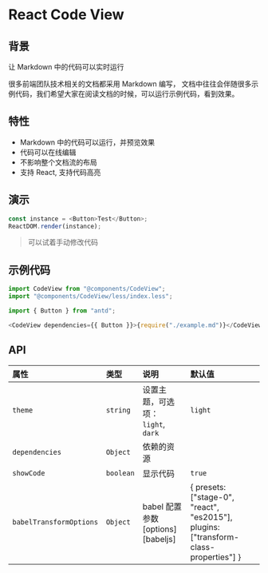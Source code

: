 # React Code View

## 背景

让 Markdown 中的代码可以实时运行

很多前端团队技术相关的文档都采用 Markdown 编写， 文档中往往会伴随很多示例代码，我们希望大家在阅读文档的时候，可以运行示例代码，看到效果。

## 特性

- Markdown 中的代码可以运行，并预览效果
- 代码可以在线编辑
- 不影响整个文档流的布局
- 支持 React, 支持代码高亮

## 演示

<!--start-code-->

```js
const instance = <Button>Test</Button>;
ReactDOM.render(instance);
```

<!--end-code-->

> 可以试着手动修改代码

## 示例代码

```js
import CodeView from "@components/CodeView";
import "@components/CodeView/less/index.less";

import { Button } from "antd";

<CodeView dependencies={{ Button }}>{require("./example.md")}</CodeView>;
```

## API

| 属性                    | 类型      | 说明                               | 默认值                                                                               |
| :---------------------- | :-------- | :--------------------------------- | :----------------------------------------------------------------------------------- |
| `theme`                 | `string`  | 设置主题，可选项： `light`, `dark` | `light`                                                                              |
| `dependencies`          | `Object`  | 依赖的资源                         |                                                                                      |
| `showCode`              | `boolean` | 显示代码                           | `true`                                                                               |
| `babelTransformOptions` | `Object`  | babel 配置参数 [options][babeljs]  | { presets: ["stage-0", "react", "es2015"], plugins: ["transform-class-properties"] } |
